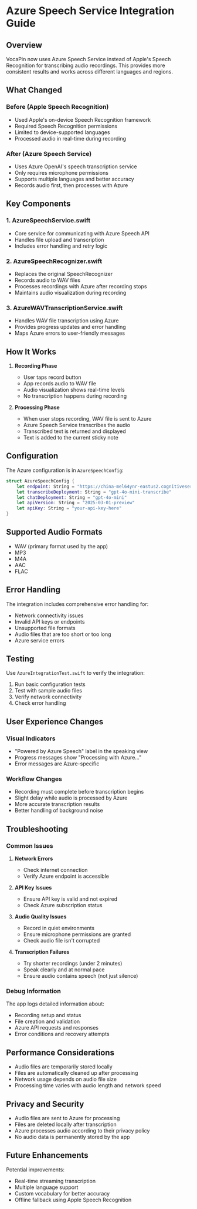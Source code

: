 # Azure Speech Service Integration Guide

## Overview

VocaPin now uses Azure Speech Service instead of Apple's Speech Recognition for transcribing audio recordings. This provides more consistent results and works across different languages and regions.

## What Changed

### Before (Apple Speech Recognition)
- Used Apple's on-device Speech Recognition framework
- Required Speech Recognition permissions
- Limited to device-supported languages
- Processed audio in real-time during recording

### After (Azure Speech Service)
- Uses Azure OpenAI's speech transcription service
- Only requires microphone permissions
- Supports multiple languages and better accuracy
- Records audio first, then processes with Azure

## Key Components

### 1. AzureSpeechService.swift
- Core service for communicating with Azure Speech API
- Handles file upload and transcription
- Includes error handling and retry logic

### 2. AzureSpeechRecognizer.swift
- Replaces the original SpeechRecognizer
- Records audio to WAV files
- Processes recordings with Azure after recording stops
- Maintains audio visualization during recording

### 3. AzureWAVTranscriptionService.swift
- Handles WAV file transcription using Azure
- Provides progress updates and error handling
- Maps Azure errors to user-friendly messages

## How It Works

1. **Recording Phase**
   - User taps record button
   - App records audio to WAV file
   - Audio visualization shows real-time levels
   - No transcription happens during recording

2. **Processing Phase**
   - When user stops recording, WAV file is sent to Azure
   - Azure Speech Service transcribes the audio
   - Transcribed text is returned and displayed
   - Text is added to the current sticky note

## Configuration

The Azure configuration is in `AzureSpeechConfig`:

```swift
struct AzureSpeechConfig {
    let endpoint: String = "https://china-mel64ynr-eastus2.cognitiveservices.azure.com"
    let transcribeDeployment: String = "gpt-4o-mini-transcribe"
    let chatDeployment: String = "gpt-4o-mini"
    let apiVersion: String = "2025-03-01-preview"
    let apiKey: String = "your-api-key-here"
}
```

## Supported Audio Formats

- WAV (primary format used by the app)
- MP3
- M4A
- AAC
- FLAC

## Error Handling

The integration includes comprehensive error handling for:

- Network connectivity issues
- Invalid API keys or endpoints
- Unsupported file formats
- Audio files that are too short or too long
- Azure service errors

## Testing

Use `AzureIntegrationTest.swift` to verify the integration:

1. Run basic configuration tests
2. Test with sample audio files
3. Verify network connectivity
4. Check error handling

## User Experience Changes

### Visual Indicators
- "Powered by Azure Speech" label in the speaking view
- Progress messages show "Processing with Azure..."
- Error messages are Azure-specific

### Workflow Changes
- Recording must complete before transcription begins
- Slight delay while audio is processed by Azure
- More accurate transcription results
- Better handling of background noise

## Troubleshooting

### Common Issues

1. **Network Errors**
   - Check internet connection
   - Verify Azure endpoint is accessible

2. **API Key Issues**
   - Ensure API key is valid and not expired
   - Check Azure subscription status

3. **Audio Quality Issues**
   - Record in quiet environments
   - Ensure microphone permissions are granted
   - Check audio file isn't corrupted

4. **Transcription Failures**
   - Try shorter recordings (under 2 minutes)
   - Speak clearly and at normal pace
   - Ensure audio contains speech (not just silence)

### Debug Information

The app logs detailed information about:
- Recording setup and status
- File creation and validation
- Azure API requests and responses
- Error conditions and recovery attempts

## Performance Considerations

- Audio files are temporarily stored locally
- Files are automatically cleaned up after processing
- Network usage depends on audio file size
- Processing time varies with audio length and network speed

## Privacy and Security

- Audio files are sent to Azure for processing
- Files are deleted locally after transcription
- Azure processes audio according to their privacy policy
- No audio data is permanently stored by the app

## Future Enhancements

Potential improvements:
- Real-time streaming transcription
- Multiple language support
- Custom vocabulary for better accuracy
- Offline fallback using Apple Speech Recognition